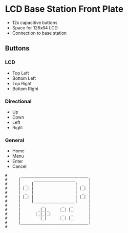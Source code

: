 # LCD Base Station Front Plate

- 12x capacitive buttons
- Space for 128x64 LCD
- Connection to base station

## Buttons

### LCD

- Top Left
- Bottom Left
- Top Right
- Bottom Right

### Directional

- Up
- Down
- Left
- Right

### General

- Home
- Menu
- Enter
- Cancel

```
#      _______________________________
#     |      ___________________      |
#     |  _  |                   |  _  |
#     | |_| |                   | |_| |
#     |  _  |                   |  _  | 
#     | |_| |                   | |_| |
#     |     |___________________|     |
#     |          _        _   _       |    
#     |        _|_|_     |_| |_|      |
#     |       |_|_|_|     _   _       |
#     |         |_|      |_| |_|      |
#     |_______________________________|
#
```
